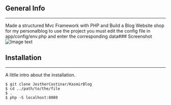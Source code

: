 ## General Info
***
Made a structured Mvc Framework with PHP and Build a Blog Website shop for my personalblog
to use the project you must edit the config file in app/config/env.php and enter the corresponding data### Screenshot
![Image text](/path/to/the/screenshot.png)

## Installation
***
A little intro about the installation. 
```
$ git clone JestherCostinar/KasmirBlog
$ cd ../path/to/the/file
$ .
$ php -S localhost:8080
```

